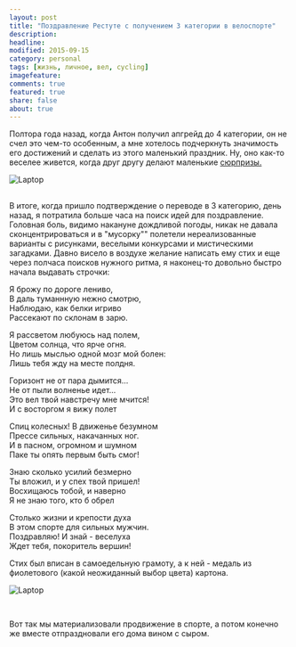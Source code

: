```yaml
---
layout: post
title: "Поздравление Рестуте с получением 3 категории в велоспорте"
description:
headline:
modified: 2015-09-15
category: personal
tags: [жизнь, личное, вел, cycling]
imagefeature:
comments: true
featured: true
share: false
about: true
---
```


Полтора года назад, когда Антон получил апгрейд до 4 категории, он не счел это чем-то особенным, а мне хотелось подчеркнуть значимость его достижений и сделать из этого маленький праздник. Ну, оно как-то веселее живется, когда друг другу делают маленькие [сюрпризы.](https://instagram.com/p/kYR5etBP3c/?taken-by=restuta)

<style>
    .with-padding {
        padding-bottom: 30px;
    }
</style>

<div class="row with-padding text-center">
    <img src="{{ site.url }}/images/restuta_cat_upgr/upgrade4cat_restuta.jpeg" alt="Laptop">
</div>
В итоге, когда пришло подтверждение о переводе в 3 категорию, день назад, я потратила больше часа на поиск идей для поздравление. Головная боль, видимо накануне дождливой погоды, никак не давала сконцентрироваться и в "мусорку"" полетели нереализованные варианты с рисунками, веселыми конкурсами и мистическими загадками. Давно висело в воздухе желание написать ему стих и еще через полчаса поисков нужного ритма, я наконец-то довольно быстро начала выдавать строчки:

Я брожу по дороге лениво,<br />
В даль туманнную нежно смотрю,<br />
Наблюдаю, как белки игриво<br />
Рассекают по склонам в зарю.<br />

Я рассветом любуюсь над полем,<br />
Цветом солнца, что ярче огня.<br />
Но лишь мыслью одной мозг мой болен:<br />
Лишь тебя жду на месте полдня.<br />

Горизонт не от пара дымится...<br />
Не от пыли волненье идет...<br />
Это вел твой навстречу мне мчится!<br />
И с восторгом я вижу полет<br />

Спиц колесных! В движенье безумном<br />
Прессе сильных, накачанных ног.<br />
И в пасном, огромном и шумном<br />
Паке ты опять первым быть смог!<br />

Знаю сколько усилий безмерно<br />
Ты вложил, и у спех твой пришел!<br />
Восхищаюсь тобой, и наверно<br />
Я не знаю того, кто б обрел<br />

Столько жизни и крепости духа<br />
В этом спорте для сильных мужчин.<br />
Поздравляю! И знай - веселуха<br />
Ждет тебя, покоритель вершин!

Стих был вписан в самоедельную грамоту, а к ней - медаль из фиолетового (какой неожиданный выбор цвета) картона. 

<style>
    .with-padding {
        padding-bottom: 30px;
    }
</style>

<div class="row with-padding text-center">
    <img src="{{ site.url }}/images/restuta_cat_upgr/certificate.jpeg" alt="Laptop">
</div>

Вот так мы материализовали продвижение в спорте, а потом конечно же вместе отпраздновали его дома вином с сыром.
